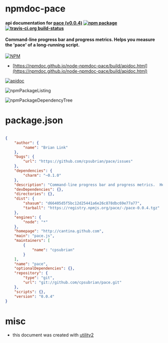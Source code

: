 # npmdoc-pace

#### api documentation for  [pace (v0.0.4)](http://cantina.github.com)  [![npm package](https://img.shields.io/npm/v/npmdoc-pace.svg?style=flat-square)](https://www.npmjs.org/package/npmdoc-pace) [![travis-ci.org build-status](https://api.travis-ci.org/npmdoc/node-npmdoc-pace.svg)](https://travis-ci.org/npmdoc/node-npmdoc-pace)

#### Command-line progress bar and progress metrics.  Helps you measure the 'pace' of a long-running script.

[![NPM](https://nodei.co/npm/pace.png?downloads=true&downloadRank=true&stars=true)](https://www.npmjs.com/package/pace)

- [https://npmdoc.github.io/node-npmdoc-pace/build/apidoc.html](https://npmdoc.github.io/node-npmdoc-pace/build/apidoc.html)

[![apidoc](https://npmdoc.github.io/node-npmdoc-pace/build/screenCapture.buildCi.browser.%252Ftmp%252Fbuild%252Fapidoc.html.png)](https://npmdoc.github.io/node-npmdoc-pace/build/apidoc.html)

![npmPackageListing](https://npmdoc.github.io/node-npmdoc-pace/build/screenCapture.npmPackageListing.svg)

![npmPackageDependencyTree](https://npmdoc.github.io/node-npmdoc-pace/build/screenCapture.npmPackageDependencyTree.svg)



# package.json

```json

{
    "author": {
        "name": "Brian Link"
    },
    "bugs": {
        "url": "https://github.com/cpsubrian/pace/issues"
    },
    "dependencies": {
        "charm": "~0.1.0"
    },
    "description": "Command-line progress bar and progress metrics.  Helps you measure the 'pace' of a long-running script.",
    "devDependencies": {},
    "directories": {},
    "dist": {
        "shasum": "d66405d5f5bc12d25441a6e26c878dbc69e77a77",
        "tarball": "https://registry.npmjs.org/pace/-/pace-0.0.4.tgz"
    },
    "engines": {
        "node": "*"
    },
    "homepage": "http://cantina.github.com",
    "main": "pace.js",
    "maintainers": [
        {
            "name": "cpsubrian"
        }
    ],
    "name": "pace",
    "optionalDependencies": {},
    "repository": {
        "type": "git",
        "url": "git://github.com/cpsubrian/pace.git"
    },
    "scripts": {},
    "version": "0.0.4"
}
```



# misc
- this document was created with [utility2](https://github.com/kaizhu256/node-utility2)
